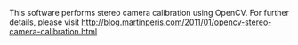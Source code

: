 This software performs stereo camera calibration using OpenCV. For further details, please visit http://blog.martinperis.com/2011/01/opencv-stereo-camera-calibration.html